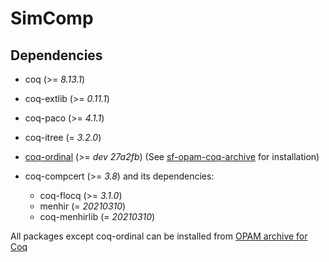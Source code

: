 # SimComp

## Dependencies
- coq (>= *8.13.1*)

- coq-extlib (>= *0.11.1*)
- coq-paco (>= *4.1.1*)
- coq-itree (= *3.2.0*)
- [coq-ordinal](https://github.com/minkiminki/Ordinal) (>= *dev 27a2fb*) (See [sf-opam-coq-archive](https://github.com/snu-sf/sf-opam-coq-archive) for installation)

- coq-compcert (>= *3.8*) and its dependencies:
  + coq-flocq (>= *3.1.0*)
  + menhir (= *20210310*)
  + coq-menhirlib (= *20210310*)


All packages except coq-ordinal can be installed from [OPAM archive for Coq](https://github.com/coq/opam-coq-archive)
